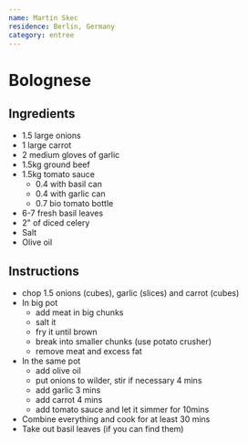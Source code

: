 ```yaml
---
name: Martin Skec
residence: Berlin, Germany
category: entree
---
```


# Bolognese

## Ingredients 
* 1.5 large onions
* 1 large carrot
* 2 medium gloves of garlic
* 1.5kg ground beef
* 1.5kg tomato sauce
	* 0.4 with basil can
	* 0.4 with garlic can
	* 0.7 bio tomato bottle
* 6-7 fresh basil leaves
* 2" of diced celery
* Salt
* Olive oil

## Instructions
* chop 1.5 onions (cubes), garlic (slices) and carrot (cubes)
* In big pot 
	* add meat in big chunks
	* salt it 
	* fry it until brown
	* break into smaller chunks (use potato crusher)
	* remove meat and excess fat
* In the same pot
	* add olive oil
	* put onions to wilder, stir if necessary 4 mins
	* add garlic 3 mins
	* add carrot  4 mins
	* add tomato sauce and let it simmer for 10mins
* Combine everything and cook for at least 30 mins
* Take out basil leaves (if you can find them)

